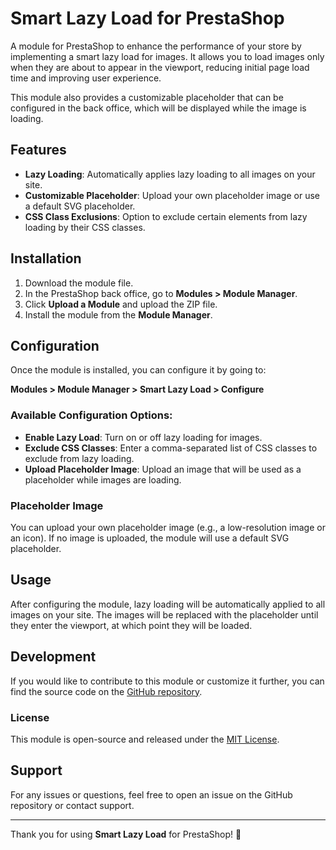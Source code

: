 # Smart Lazy Load for PrestaShop

A module for PrestaShop to enhance the performance of your store by implementing a smart lazy load for images. It allows you to load images only when they are about to appear in the viewport, reducing initial page load time and improving user experience.

This module also provides a customizable placeholder that can be configured in the back office, which will be displayed while the image is loading.

## Features

- **Lazy Loading**: Automatically applies lazy loading to all images on your site.
- **Customizable Placeholder**: Upload your own placeholder image or use a default SVG placeholder.
- **CSS Class Exclusions**: Option to exclude certain elements from lazy loading by their CSS classes.

## Installation

1. Download the module file.
2. In the PrestaShop back office, go to **Modules > Module Manager**.
3. Click **Upload a Module** and upload the ZIP file.
4. Install the module from the **Module Manager**.

## Configuration

Once the module is installed, you can configure it by going to:

**Modules > Module Manager > Smart Lazy Load > Configure**

### Available Configuration Options:

- **Enable Lazy Load**: Turn on or off lazy loading for images.
- **Exclude CSS Classes**: Enter a comma-separated list of CSS classes to exclude from lazy loading.
- **Upload Placeholder Image**: Upload an image that will be used as a placeholder while images are loading.

### Placeholder Image

You can upload your own placeholder image (e.g., a low-resolution image or an icon). If no image is uploaded, the module will use a default SVG placeholder.

## Usage

After configuring the module, lazy loading will be automatically applied to all images on your site. The images will be replaced with the placeholder until they enter the viewport, at which point they will be loaded.

## Development

If you would like to contribute to this module or customize it further, you can find the source code on the [GitHub repository](https://github.com/andrewice77/aiImagesLazyLoad.git).

### License

This module is open-source and released under the [MIT License](https://opensource.org/licenses/MIT).

## Support

For any issues or questions, feel free to open an issue on the GitHub repository or contact support.

---

Thank you for using **Smart Lazy Load** for PrestaShop! 🚀
